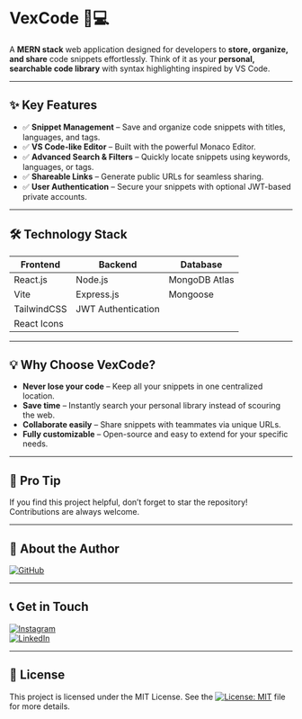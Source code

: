 # **VexCode** 📝💻

A **MERN stack** web application designed for developers to **store, organize, and share** code snippets effortlessly. Think of it as your **personal, searchable code library** with syntax highlighting inspired by VS Code.

---

## **✨ Key Features**

- ✅ **Snippet Management** – Save and organize code snippets with titles, languages, and tags.
- ✅ **VS Code-like Editor** – Built with the powerful Monaco Editor.
- ✅ **Advanced Search & Filters** – Quickly locate snippets using keywords, languages, or tags.
- ✅ **Shareable Links** – Generate public URLs for seamless sharing.
- ✅ **User Authentication** – Secure your snippets with optional JWT-based private accounts.

---

## **🛠 Technology Stack**

| **Frontend** | **Backend**        | **Database**  |
| ------------ | ------------------ | ------------- |
| React.js     | Node.js            | MongoDB Atlas |
| Vite         | Express.js         | Mongoose      |
| TailwindCSS  | JWT Authentication |               |
| React Icons  |                    |               |

---

## **💡 Why Choose VexCode?**

- **Never lose your code** – Keep all your snippets in one centralized location.
- **Save time** – Instantly search your personal library instead of scouring the web.
- **Collaborate easily** – Share snippets with teammates via unique URLs.
- **Fully customizable** – Open-source and easy to extend for your specific needs.

---

## **🌟 Pro Tip**

If you find this project helpful, don’t forget to star the repository! Contributions are always welcome.

---

## **👤 About the Author**

[![GitHub](https://img.shields.io/badge/GitHub_RudraXi-%23121011.svg?logo=github&logoColor=white)](https://github.com/rudra-xi)

---

## **📞 Get in Touch**

[![Instagram](https://img.shields.io/badge/Instagram_%40rudra.xii-%23E4405F.svg?logo=Instagram&logoColor=white)](https://www.instagram.com/rudra.xii/)  
[![LinkedIn](https://custom-icon-badges.demolab.com/badge/LinkedIn_Goutam-0A66C2?logo=linkedin-white&logoColor=fff)](https://www.linkedin.com/in/goutam-rudraxi)

---

## **📜 License**

This project is licensed under the MIT License. See the [![License: MIT](https://img.shields.io/badge/License-MIT-green.svg)](./LICENSE) file for more details.

